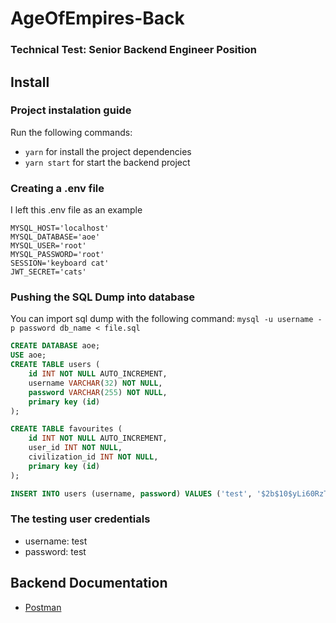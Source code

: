 # AgeOfEmpires-Back
### Technical Test: Senior Backend Engineer Position
## Install
### Project instalation guide
Run the following commands:
- `yarn` for install the project dependencies 
- `yarn start` for start the backend project

### Creating a .env file
I left this .env file as an example
```.env
MYSQL_HOST='localhost'
MYSQL_DATABASE='aoe'
MYSQL_USER='root'
MYSQL_PASSWORD='root'
SESSION='keyboard cat'
JWT_SECRET='cats'
```

### Pushing the SQL Dump into database
You can import sql dump with the following command: `mysql -u username -p password db_name < file.sql`
```sql
CREATE DATABASE aoe;
USE aoe;
CREATE TABLE users (
    id INT NOT NULL AUTO_INCREMENT,
    username VARCHAR(32) NOT NULL,
    password VARCHAR(255) NOT NULL,
    primary key (id)
);

CREATE TABLE favourites (
    id INT NOT NULL AUTO_INCREMENT,
    user_id INT NOT NULL,
    civilization_id INT NOT NULL,
    primary key (id)
);

INSERT INTO users (username, password) VALUES ('test', '$2b$10$yLi60RzTa6QGzLVhXHFDeexU2bHTHtbODZ1RBOPyV3RrBcNoJOQUK');
```

### The testing user credentials
- username: test
- password: test

## Backend Documentation
* [Postman](https://documenter.getpostman.com/view/7840894/Uz5GmaoK)

